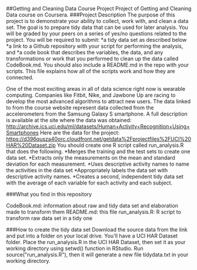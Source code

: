 ##Getting and Cleaning Data Course Project
Project of Getting and Cleaning Data course on Coursera.
###Project Description
The purpose of this project is to demonstrate your ability to collect, work with, and clean a data set. The goal is to prepare tidy data that can be used for later analysis. You will be graded by your peers on a series of yes/no questions related to the project.
You will be required to submit:
*a tidy data set as described below
*a link to a Github repository with your script for performing the analysis, and
*a code book that describes the variables, the data, and any transformations or work that you performed to clean up the data called CodeBook.md. You should also include a README.md in the repo with your scripts. This file explains how all of the scripts work and how they are connected.

One of the most exciting areas in all of data science right now is wearable computing. Companies like Fitbit, Nike, and Jawbone Up are racing to develop the most advanced algorithms to attract new users. The data linked to from the course website represent data collected from the accelerometers from the Samsung Galaxy S smartphone. A full description is available at the site where the data was obtained: http://archive.ics.uci.edu/ml/datasets/Human+Activity+Recognition+Using+Smartphones
Here are the data for the project: https://d396qusza40orc.cloudfront.net/getdata%2Fprojectfiles%2FUCI%20HAR%20Dataset.zip
You should create one R script called run_analysis.R that does the following.
*Merges the training and the test sets to create one data set.
*Extracts only the measurements on the mean and standard deviation for each measurement.
*Uses descriptive activity names to name the activities in the data set
*Appropriately labels the data set with descriptive activity names.
*Creates a second, independent tidy data set with the average of each variable for each activity and each subject.

###What you find in this repository

CodeBook.md: information about raw and tidy data set and elaboration made to transform them
README.md: this file
run_analysis.R: R script to transform raw data set in a tidy one

###How to create the tidy data set
Download the source data from the link  and put into a folder on your local drive. You'll have a UCI HAR Dataset folder.
Place the  run_analysis.R in the UCI HAR Dataset, then set it as your working directory using setwd() function in RStudio.
Run source("run_analysis.R"), then it will generate a new file tidydata.txt in your working directory.
